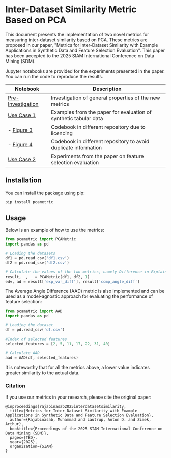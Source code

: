 # Inter-Dataset Similarity Metric Based on PCA

This document presents the implementation of two novel metrics for measuring inter-dataset similarity based on PCA. These metrics are proposed in our paper, "Metrics for Inter-Dataset Similarity with Example Applications in Synthetic Data and Feature Selection Evaluation". This paper has been accepted to the 2025 SIAM International Conference on Data Mining (SDM). 

Jupyter notebooks are provided for the experiments presented in the paper. You can run the code to reproduce the results.

| Notebook | Description |
| --- | --- |
| [Pre-Investigation](Theoretical_Preinvestigation.ipynb) | Investigation of general properties of the new metrics |
| [Use Case 1](Synthetic_Data_evaluation.ipynb) | Examples from the paper for evaluation of synthetic tabular data |
| - [Figure 3](https://github.com/notna07/ctgan-with-checkpoints/blob/main/gen_model_training_behaviour.ipynb) | Codebook in different repository due to licencing |
| - [Figure 4](https://github.com/schneiderkamplab/syntheval-model-benchmark-example/blob/main/metric_correlations.ipynb) | Codebook in different repository to avoid duplicate information |
| [Use Case 2](Feature_Selection_Evaluation.ipynb) | Experiments from the paper on feature selection evaluation |

## Installation

You can install the package using pip:

```bash
pip install pcametric
```

## Usage

Below is an example of how to use the metrics:

```python
from pcametric import PCAMetric
import pandas as pd 

# Loading the datasets
df1 = pd.read_csv('df1.csv')
df2 = pd.read_csv('df2.csv')

# Calculate the values of the two metrics, namely Difference in Explained Variance and Angle Difference
result, _, _ = PCAMetric(df1, df2, 1)
edv, ad = result['exp_var_diff'], result['comp_angle_diff']
```

The Average Angle Difference (AAD) metric is also implemented and can be used as a model-agnostic approach for evaluating the performance of feature selection:

```python
from pcametric import AAD
import pandas as pd 

# Loading the dataset
df = pd.read_csv('df.csv')

#Index of selected features
selected_features = [2, 5, 11, 17, 22, 31, 40] 

# Calculate AAD
aad = AAD(df, selected_features)
```

It is noteworthy that for all the metrics above, a lower value indicates greater similarity to the actual data.

### Citation

If you use our metrics in your research, please cite the original paper:

```
@inproceedings{rajabinasab2025interdatasetsimilarity,
  title={Metrics for Inter-Dataset Similarity with Example Applications in Synthetic Data and Feature Selection Evaluation},
  author={Rajabinasab, Muhammad and Lautrup, Anton D. and Zimek, Arthur},
  booktitle={Proceedings of the 2025 SIAM International Conference on Data Mining (SDM)},
  pages={TBD},
  year={2025},
  organization={SIAM}
}
```
